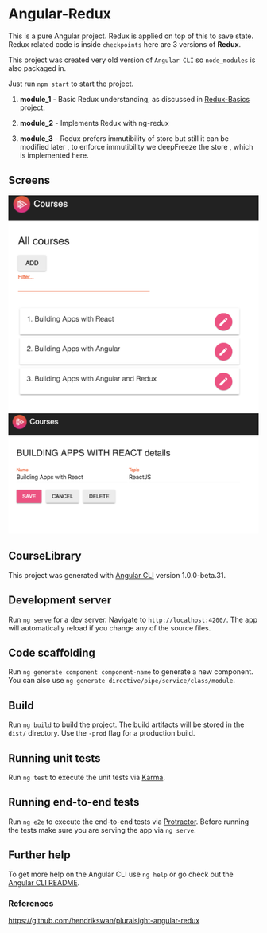 # Angular-Redux

This is a pure Angular project. Redux is applied on top of this to save state. Redux related code is inside `checkpoints` here are 3 versions of __Redux__.

This project was created very old version of `Angular CLI` so `node_modules` is also packaged in.

Just run `npm start` to start the project.

1. __module_1__ - Basic Redux understanding, as discussed in [Redux-Basics](https://github.com/prashantakkishore/angular/tree/master/Redux-Basics "Redux-Basics") project.

2. __module_2__ - Implements Redux with ng-redux

3. __module_3__ - Redux prefers immutibility of store but still it can be modified later , to enforce immutibility we deepFreeze the store , which is implemented here.

## Screens

![Alt text](screenshots/courses.png?raw=true "Redux Flow")
![Alt text](screenshots/edit_courses.png?raw=true "Redux Flow")

## CourseLibrary

This project was generated with [Angular CLI](https://github.com/angular/angular-cli) version 1.0.0-beta.31.

## Development server
Run `ng serve` for a dev server. Navigate to `http://localhost:4200/`. The app will automatically reload if you change any of the source files.

## Code scaffolding

Run `ng generate component component-name` to generate a new component. You can also use `ng generate directive/pipe/service/class/module`.

## Build

Run `ng build` to build the project. The build artifacts will be stored in the `dist/` directory. Use the `-prod` flag for a production build.

## Running unit tests

Run `ng test` to execute the unit tests via [Karma](https://karma-runner.github.io).

## Running end-to-end tests

Run `ng e2e` to execute the end-to-end tests via [Protractor](http://www.protractortest.org/).
Before running the tests make sure you are serving the app via `ng serve`.

## Further help

To get more help on the Angular CLI use `ng help` or go check out the [Angular CLI README](https://github.com/angular/angular-cli/blob/master/README.md).

### References
https://github.com/hendrikswan/pluralsight-angular-redux
